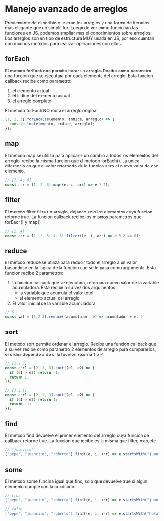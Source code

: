 # Manejo avanzado de arreglos

Previemante de describio que eran los arreglos y una forma de iterarlos mas elegante que un simple for. Luego de ver como funcionan las funciones en JS, podemos ampliar mas el conocimientos sobre arreglos.
Los arreglos son un tipo de estructura MUY usada en JS, por eso cuentan con muchos metodos para realizar operaciones con ellos.

## forEach

El metodo forEach nos permite iterar un arreglo. Recibe como parametro una funcion que se ejecutara por cada elemento del arreglo. Esta funcion callback recibe como parametro:

1. el elemento actual
2. el indice del elemento actual
3. el arreglo completo

El metodo forEach NO muta el arreglo original

```javascript
[1, 2, 3].forEach((elemento, indice, arreglo) => {
  console.log(elemento, indice, arreglo);
});
```

## map

El metodo map se utiliza para aplicarle un cambio a todos los elementos del arreglo, recibe la misma funcion que el metodo forEach(). La unica diferencia es que el valor retornado de la funcion sera el nuevo valor de ese elemento.

```javascript
// [2, 4, 6]
const arr = [1, 2, 3].map((e, i, arr) => e * 2);
```

## filter

El metodo filter filtra un arreglo, dejando solo los elementos cuya funcion retorne true. La funcion callback recibe los mismos parametros que forEach() y map().

```javascript
// [2, 4]
const arr = [1, 2, 3, 4, 5].filter((e, i, arr) => e % 2 == 0);
```

## reduce

El metodo reduce se utiliza para reducir todo el arreglo a un valor basandose en la logica de la funcion que se le pasa como argumento. Esta funcion recibe 2 parametros:

1. la funcion callback que se ejecutara, retornara nuevo valor de la variable acumuladora. Esta recibe a su vez dos argumentos:
   - la variable que acumula el valor totol
   - el elemento actual del arreglo
2. El valor inicial de la variable acumuladora

```javascript
// 6
const val = [1,2,3].reduce((acumulador, e) => acumulador + e. )
```

## sort

El metodo sort permite ordenar el arreglo. Recibe una funcion callback que a su vez recibe como parametro 2 elementos de arreglo para compararlos, el orden dependera de si la fucnion retorna 1 o -1

```javascript
// [1,2,3]
const arr1 = [2, 1, 3].sort((e1, e2) => {
  if (e1 > e2) return -1;
  return 1;
});

// [3,2,1]
const arr1 = [2, 1, 3].sort((e1, e2) => {
  if (e1 > e2) return 1;
  return -1;
});
```

## find

El metodo find devuelve el primer elemento del arreglo cuya funcion de callback retorne true. La funcion que recibe es la misma que filter, map,etc

```javascript
// "juancito"
["pepe", "juancito", "roberto"].find((e, i, arr) => e.startsWith("juan"));
```

## some

El metodo some funcina igual que find, solo que devuelve true si algun elemento cumple con la condicion.

```javascript
// true
["pepe", "juancito", "roberto"].find((e, i, arr) => e.startsWith("juan"));

// false
["pepe", "juancito", "roberto"].find((e, i, arr) => e.startsWith("hola"));
```
